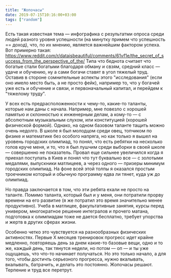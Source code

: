```yaml
---
title: "Жопочасы"
date: 2019-07-15T10:16:00+03:00
tags: ["random"]
---
```


Есть такая известная тема — инфографика с результатми опроса среди людей разного уровня успешности (на минутку примем что успешность == доход), что, по их мнению, является важнейшим фактором успеха. 
Вот примерно такая: https://www.reddit.com/r/dataisbeautiful/comments/61vf1e/the_secret_of_success_from_the_perspective_of_the/
Типа что беднота считает что богатые стали богатыми благодаря обману и свзям, средний класс — удаче и обучению, ну а сами богачи ставят в угол тяжелый труд.
Оставив в стороне сомнительные аспекты этого "исследования" (если оно имело место быть, а не просто фейк), например то, что у богачей уже есть и обучение и связи, и первоначальный капитал, и перейдем к "тяжелому труду".

У всех есть предрасположенности к чему-то, какие-то таланты, которые нам даны с начала. Например, мне повезло с хорошей памятью и склонностью к инженерным делам, а кому-то —  с абсолютным музыкальным слухом, или конституцией (хорошей физической формой). Однако, на одном базовом таланте тащить можно очень недолго. В школе я был молодцом среди овец, топчиком по физике и математике без особого напряга, но как только я вышел на уровень городских олимпиад, то понял, что есть ребятки на несколько голов круче меня, и то, что я был лушчим среди выборки в своей школе —  совершенно не показатель. Провал еще сильнее увеличился когда я приехал поступать в Киев и понял что тут буквально все — с золотыми медалями, выпускники матлицеев, а через одного — призеры минимум городских олимпиад. На фоне всей этой толпы я оказался простым троечником который и обычную программу едва ли тянет, куда уж до олимпиад.

Но правда заключается в том, что эти ребята ехали не просто на таланте. Помимо таланта, который был и у меня, они потратили прорву времени на его развитие (я же потратил это время значительно менее продуктивно). Учеба в матлицее, факультативные занятия, курсы перед универом, многократное решение интегралов и прочего матана, подготовка к олимпиадам тоже не дается бесплатно, требует упорства и жертв в других сферах жизни. 

Особенно четко это чувствуется на разнообразных физических активностях. Первые Х месяцев тренировок прогресс идет крайне медленно, повторяешь день за днем какие-то базовые вещи, одно и то же, каждый день, так тянутся недели, но потом — оп — и ты уже ощущаешь, что что-то начинает получаться. Но это только начало, а для того, чтобы достичть серьезного прогресса, нужно вкалывать, вкалывать, батрачить, и делать это постоянно. Жопочасы решают. Терпение и труд все перетрут.
